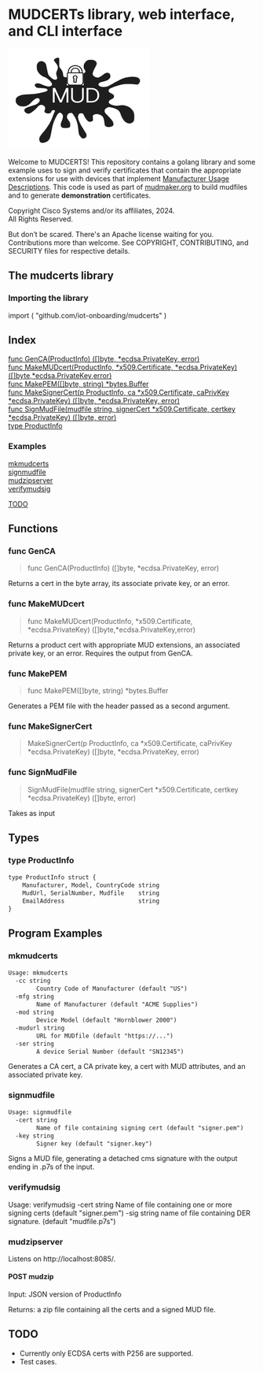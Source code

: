 # MUDCERTs library, web interface, and CLI interface

![image of mud and a lock](https://github.com/iot-onboarding/mudcerts/blob/main/mudcerts.png?raw=true)

Welcome to MUDCERTS!  This repository contains a golang library and some
example uses to sign and verify certificates that contain the
appropriate extensions for use with devices that implement
[Manufacturer Usage Descriptions](https://www.rfc-editor.org/rfc/rfc8520.html).  This code is used as part of [mudmaker.org](https://mudmaker.org) to build mudfiles and to generate **demonstration** certificates.

Copyright Cisco Systems and/or its affiliates, 2024.\
All Rights Reserved.

But don’t be scared.  There's an Apache license waiting for you.  Contributions more than welcome.  See COPYRIGHT, CONTRIBUTING, and SECURITY files for respective details.

## The mudcerts library

### Importing the library

import (
		"github.com/iot-onboarding/mudcerts"
)

## Index

[func GenCA(ProductInfo) ([]byte, *ecdsa.PrivateKey, error)](#func-genca)\
[func MakeMUDcert(ProductInfo, *x509.Certificate, *ecdsa.PrivateKey) ([]byte,*ecdsa.PrivateKey,error)](#func-makemudcert)\
[func MakePEM([]byte, string) *bytes.Buffer](#func-makepem)\
[func MakeSignerCert(p ProductInfo, ca *x509.Certificate, caPrivKey *ecdsa.PrivateKey) ([]byte, *ecdsa.PrivateKey, error)](#func-makesignercert)\
[func SignMudFile(mudfile string, signerCert *x509.Certificate,
        certkey *ecdsa.PrivateKey) ([]byte, error)](#func-signmudfile) \
[type ProductInfo](#type-productinfo)

### Examples

[mkmudcerts](#mkmudcerts)\
[signmudfile](#signmudfile)\
[mudzipserver](#mudzipserver)\
[verifymudsig](#verifymudsig)

[TODO](#todo)

## Functions

### func GenCA

> func GenCA(ProductInfo) ([]byte, *ecdsa.PrivateKey, error)

Returns a cert in the byte array, its associate private key, or an error.

### func MakeMUDcert

> func MakeMUDcert(ProductInfo, *x509.Certificate, *ecdsa.PrivateKey) ([]byte,*ecdsa.PrivateKey,error)

Returns a product cert with appropriate MUD extensions, an associated private key, or an error.  Requires the output from GenCA.

### func MakePEM
> func MakePEM([]byte, string) *bytes.Buffer

Generates a PEM file with the header passed as a second argument.

### func MakeSignerCert
> MakeSignerCert(p ProductInfo, ca *x509.Certificate, caPrivKey *ecdsa.PrivateKey) ([]byte, *ecdsa.PrivateKey, error)

### func SignMudFile
> SignMudFile(mudfile string, signerCert *x509.Certificate, certkey *ecdsa.PrivateKey) ([]byte, error)

Takes as input 

## Types

### type ProductInfo

```
type ProductInfo struct {
	Manufacturer, Model, CountryCode string
 	MudUrl, SerialNumber, Mudfile    string
 	EmailAddress                     string
}
```

## Program Examples
### mkmudcerts

```
Usage: mkmudcerts
  -cc string
    	Country Code of Manufacturer (default "US")
  -mfg string
    	Name of Manufacturer (default "ACME Supplies")
  -mod string
    	Device Model (default "Hornblower 2000")
  -mudurl string
    	URL for MUDfile (default "https://...")
  -ser string
    	A device Serial Number (default "SN12345")
```
Generates a CA cert, a CA private key, a cert with MUD attributes, and an associated private key.

### signmudfile

```
Usage: signmudfile
  -cert string
    	Name of file containing signing cert (default "signer.pem")
  -key string
    	Signer key (default "signer.key")
```

Signs a MUD file, generating a detached cms signature with the output ending in .p7s of the input.

### verifymudsig

Usage: verifymudsig
  -cert string
    	Name of file containing one or more signing certs (default "signer.pem")
  -sig string
    	name of file containing DER signature. (default "mudfile.p7s")

### mudzipserver

Listens on http://localhost:8085/.


#### POST mudzip

Input: JSON version of ProductInfo

Returns: a zip file containing all the certs and a signed MUD file.

## TODO

* Currently only ECDSA certs with P256 are supported.
* Test cases.
